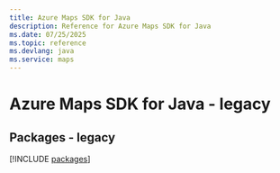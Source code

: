 ```yaml
---
title: Azure Maps SDK for Java
description: Reference for Azure Maps SDK for Java
ms.date: 07/25/2025
ms.topic: reference
ms.devlang: java
ms.service: maps
---
```

# Azure Maps SDK for Java - legacy
## Packages - legacy
[!INCLUDE [packages](maps-index.md)]